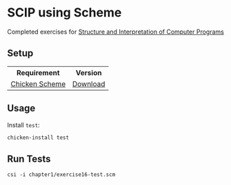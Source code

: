 # SCIP using Scheme

Completed exercises for [Structure and Interpretation of Computer Programs](https://mitpress.mit.edu/sicp/full-text/book/book.html)

## Setup

<table>
  <tr>
    <th>Requirement</th>
    <th>Version</th>
  </tr>
  <tr>
    <td><a href="https://www.call-cc.org/">Chicken Scheme</a></td>
    <td><a href="https://code.call-cc.org/">Download</a></td>
  </tr>
</table>

## Usage

Install `test`:

``` bash
chicken-install test
```

## Run Tests

```
csi -i chapter1/exercise16-test.scm
```

